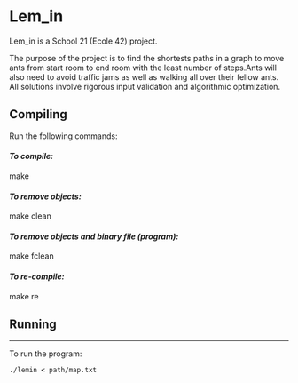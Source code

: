 # Lem_in
Lem_in is a School 21 (Ecole 42) project.

The purpose of the project is to find the shortests paths in a graph to move ants from start room to end room with the least number of steps.Ants will also need to avoid traffic jams as well as walking all over their fellow ants.
All solutions involve rigorous input validation and algorithmic optimization.

## Compiling

Run the following commands:

#### **_To compile:_**
make
#### **_To remove objects:_**
make clean
#### **_To remove objects and binary file (program):_**
make fclean
#### **_To re-compile:_**
make re


## Running
------
To run the program:

`./lemin < path/map.txt`
